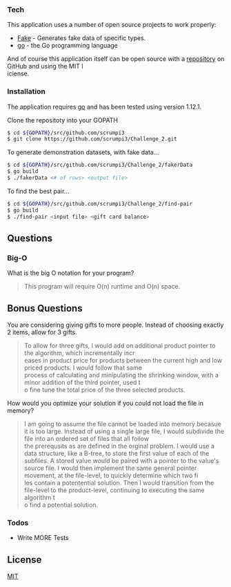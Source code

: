 ### Tech

This application uses a number of open source projects to work properly:

* [Fake] - Generates fake data of specific types.
* [go] - the Go programming language

And of course this application itself can be open source with a [repository][ch_2] on GitHub and using the MIT l\
iciense.

### Installation

The application requires [go] and has been tested using version 1.12.1.

Clone the repositoty into your GOPATH
```sh
$ cd ${GOPATH}/src/github.com/scrumpi3
$ git clone https://github.com/scrumpi3/Challenge_2.git
```

To generate demonstration datasets, with fake data...
```sh
$ cd ${GOPATH}/src/github.com/scrumpi3/Challenge_2/fakerData
$ go build
$ ./fakerData <# of rows> <output file>
```

To find the best pair...
```sh
$ cd ${GOPATH}/src/github.com/scrumpi3/Challenge_2/find-pair
$ go build
$ ./find-pair <input file> <gift card balance>
```

## Questions
### Big-O
What is the big O notation for your program?

> This program will require O(n) runtime and O(n) space.

## Bonus Questions

You are considering giving gifts to more people. Instead of choosing exactly 2 items, allow for 3
gifts.

> To allow for three gifts, I would add on additional product pointer to the algorithm, which incrementally incr\
eases in product price for products between the current high and low priced products.  I would follow that same \
process of calculating and minipulating the shrinking window, with a minor addition of the third pointer, used t\
o fine tune the total price of the three selected products.

How would you optimize your solution if you could not load the file in memory?
> I am going to assume the file cannot be loaded into memory becasue it is too large.
> Instead of using a single large file, I would subdivide the file into an ordered set of files that all follow \
the prerequsits as are defined in the orginal problem.
> I would use a data structure, like a B-tree, to store the first value of each of the subfiles.
> A stored value would be paired with a pointer to the value's source file.
> I would then implement the same general pointer movement, at the file-level, to quickly determine which two fi\
les contain a potentential solution.
> Then I would transition from the file-level to the product-level, continuing to executing the same algorithm t\
o find a potential solution.



### Todos

- Write MORE Tests

License
----
[MIT][MIT_lic]


[generator]: <https://github.com/scrumpi3/Challenge_2/tree/master/fakerData>
[implementation]: <https://github.com/scrumpi3/Challenge_2/tree/master/find-pair>
[test]: <https://github.com/scrumpi3/Challenge_2/tree/master/test>
[ch_2]: <https://github.com/scrumpi3/Challenge_2>
[fake]: <https://github.com/icrowley/fake>
[MIT_lic]: <https://opensource.org/licenses/MIT>
[go]: <https://golang.org>
[markdown-it]: <https://github.com/markdown-it/markdown-it>

